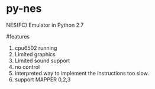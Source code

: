 # py-nes
NES(FC) Emulator in Python 2.7

#features
1. cpu6502 running
2. Limited graphics
3. Limited sound support
4. no control
5. interpreted way to implement the instructions too slow.
6. support MAPPER 0,2,3